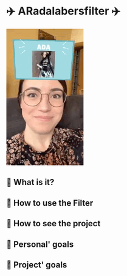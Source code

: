 # :airplane: ARadalabersfilter :airplane:
![video](./demo/DEMO.GIF)

## :raising_hand: What is it?


## :raising_hand: How to use the Filter

## :raising_hand: How to see the project


## :raising_hand: Personal' goals



## :dart: Project' goals





